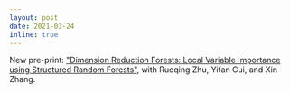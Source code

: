 ```yaml
---
layout: post
date: 2021-03-24
inline: true
---
```


New pre-print: ["Dimension Reduction Forests: Local Variable Importance using Structured Random Forests"](https://arxiv.org/abs/2103.13233), with Ruoqing Zhu, Yifan Cui, and Xin Zhang.
